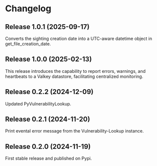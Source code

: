 # Changelog

## Release 1.0.1 (2025-09-17)

Converts the sighting creation date into a UTC-aware datetime object in get_file_creation_date.


## Release 1.0.0 (2025-02-13)

This release introduces the capability to report errors, warnings,
and heartbeats to a Valkey datastore, facilitating centralized monitoring.


## Release 0.2.2 (2024-12-09)

Updated PyVulnerabilityLookup.


## Release 0.2.1 (2024-11-20)

Print evental error message from the Vulnerability-Lookup instance.


## Release 0.2.0 (2024-11-19)

First stable release and published on Pypi.
